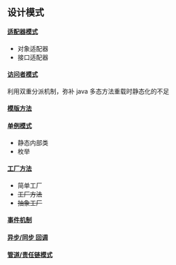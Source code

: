 

## 设计模式

#### [适配器模式](https://github.com/pleuvoir/design-pattern/tree/master/src/main/java/io/github/pleuvoir/adapter)

- 对象适配器
- 接口适配器

#### [访问者模式](https://github.com/pleuvoir/design-pattern/tree/master/src/main/java/io/github/pleuvoir/visitor)

利用双重分派机制，弥补 java 多态方法重载时静态化的不足

#### [模版方法](https://github.com/pleuvoir/design-pattern/tree/master/src/main/java/io/github/pleuvoir/template)

#### [单例模式](https://github.com/pleuvoir/design-pattern/tree/master/src/main/java/io/github/pleuvoir/singleton)

- 静态内部类
- 枚举

#### [工厂方法](https://github.com/pleuvoir/design-pattern/tree/master/src/main/java/io/github/pleuvoir/factory)

- 简单工厂
- ~~工厂方法~~
- ~~抽象工厂~~

#### [事件机制](https://github.com/pleuvoir/design-pattern/tree/master/src/main/java/io/github/pleuvoir/event)

#### [异步/同步 回调](https://github.com/pleuvoir/design-pattern/tree/master/src/main/java/io/github/pleuvoir/callback)

#### [管道/责任链模式](https://github.com/pleuvoir/design-pattern/tree/master/src/main/java/io/github/pleuvoir/chains)
